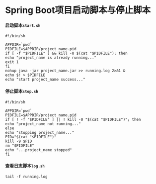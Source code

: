 # Spring Boot项目启动脚本与停止脚本



#### 启动脚本`start.sh`

``` shell
#!/bin/sh

APPDIR=`pwd`
PIDFILE=$APPDIR/project_name.pid
if [ -f "$PIDFILE" ] && kill -0 $(cat "$PIDFILE"); then
echo "project_name is already running..."
exit 1
fi
nohup java -jar project_name.jar >> running.log 2>&1 &
echo $! > $PIDFILE
echo "start project_name success..."
```

#### 停止脚本`stop.sh`

``` shell
#!/bin/sh

APPDIR=`pwd`
PIDFILE=$APPDIR/project_name.pid
if [ ! -f "$PIDFILE" ] || ! kill -0 "$(cat "$PIDFILE")"; then
echo "project_name not running..."
else
echo "stopping project_name..."
PID="$(cat "$PIDFILE")"
kill -9 $PID
rm "$PIDFILE"
echo "...project_name stopped"
fi
```

#### 查看日志脚本`log.sh`

``` shell
tail -f running.log
```

